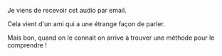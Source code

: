 Je viens de recevoir cet audio par email.

Cela vient d'un ami qui a une étrange façon de parler.

Mais bon, quand on le connait on arrive à trouver une méthode pour le comprendre !
